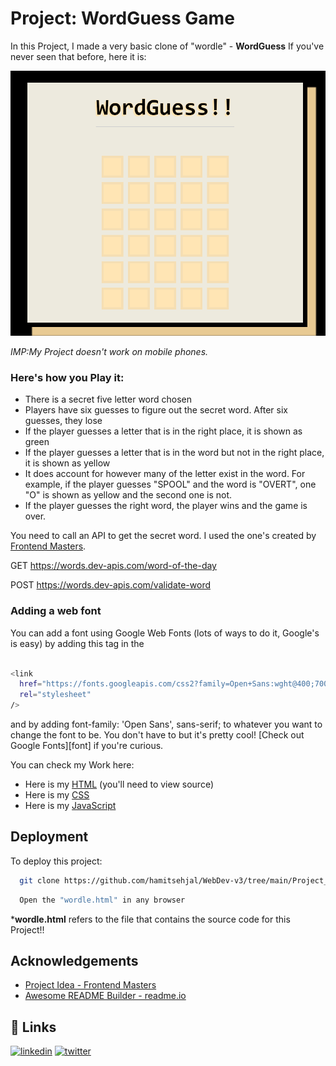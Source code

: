 # Project: WordGuess Game

In this Project, I made a very basic clone of "wordle" - __WordGuess__
If you've never seen that before, here it is:

![wordle.html](https://github.com/hamitsehjal/WebDev-v3/blob/main/Project_Wordle/pics/wordle.png?raw=true "Optional Title")


*IMP:My Project doesn't work on mobile phones.* 

### Here's how you Play it:

- There is a secret five letter word chosen
- Players have six guesses to figure out the secret word. After six guesses, they lose
- If the player guesses a letter that is in the right place, it is shown as green
- If the player guesses a letter that is in the word but not in the right place, it is shown as yellow
- It does account for however many of the letter exist in the word. For example, if the player guesses "SPOOL" and the word is "OVERT", one "O" is shown as yellow and the second one is not.
- If the player guesses the right word, the player wins and the game is over.

You need to call an API to get the secret word. I used the one's created by [Frontend Masters](https://frontendmasters.com/).

GET https://words.dev-apis.com/word-of-the-day

POST https://words.dev-apis.com/validate-word

### Adding a web font
You can add a font using Google Web Fonts (lots of ways to do it, Google's is easy) by adding this tag in the <head>
```bash

<link
  href="https://fonts.googleapis.com/css2?family=Open+Sans:wght@400;700&display=swap"
  rel="stylesheet"
/>
```
and by adding font-family: 'Open Sans', sans-serif; to whatever you want to change the font to be. You don't have to but it's pretty cool! [Check out Google Fonts][font] if you're curious.

You can check my Work here:
- Here is my [HTML](https://github.com/hamitsehjal/WebDev-v3/blob/main/Project_Wordle/wordle.html) (you'll need to view source)
- Here is my [CSS](https://github.com/hamitsehjal/WebDev-v3/blob/main/Project_Wordle/style.css)
- Here is my [JavaScript](https://github.com/hamitsehjal/WebDev-v3/blob/main/Project_Wordle/wordle.js)
## Deployment

To deploy this project:

```bash
  git clone https://github.com/hamitsehjal/WebDev-v3/tree/main/Project_Wordle
```
```bash
  Open the "wordle.html" in any browser
```
*__wordle.html__ refers to the file that contains the source code for this Project!!

## Acknowledgements

 - [Project Idea - Frontend Masters](https://btholt.github.io/complete-intro-to-web-dev-v3/)
 - [Awesome README Builder - readme.io](https://readme.so/editor)


## 🔗 Links
[![linkedin](https://img.shields.io/badge/linkedin-0A66C2?style=for-the-badge&logo=linkedin&logoColor=white)](https://www.linkedin.com/in/hamitSehjal/)
[![twitter](https://img.shields.io/badge/twitter-1DA1F2?style=for-the-badge&logo=twitter&logoColor=white)](https://twitter.com/SehjalHamit)

